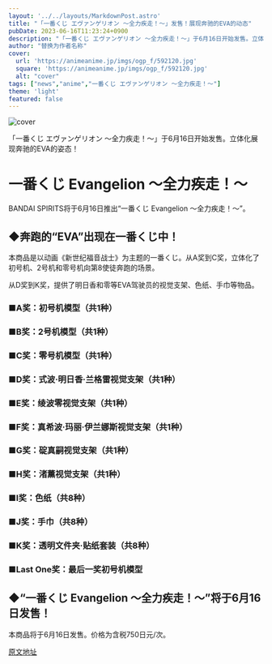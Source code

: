 ```yaml
---
layout: '../../layouts/MarkdownPost.astro'
title: "「一番くじ エヴァンゲリオン ～全力疾走！～」发售！展现奔驰的EVA的动态"
pubDate: 2023-06-16T11:23:24+0900
description: "「一番くじ エヴァンゲリオン ～全力疾走！～」于6月16日开始发售。立体化展现奔驰的EVA的姿态！"
author: "替换为作者名称"
cover:
  url: 'https://animeanime.jp/imgs/ogp_f/592120.jpg'
  square: 'https://animeanime.jp/imgs/ogp_f/592120.jpg'
  alt: "cover"
tags: ["news","anime","一番くじ エヴァンゲリオン ～全力疾走！～"]
theme: 'light'
featured: false
---
```


![cover](https://animeanime.jp/imgs/ogp_f/592120.jpg)

「一番くじ エヴァンゲリオン ～全力疾走！～」于6月16日开始发售。立体化展现奔驰的EVA的姿态！

# 一番くじ Evangelion ～全力疾走！～

BANDAI SPIRITS将于6月16日推出“一番くじ Evangelion ～全力疾走！～”。

## ◆奔跑的“EVA”出现在一番くじ中！

本商品是以动画《新世纪福音战士》为主题的一番くじ。从A奖到C奖，立体化了初号机、2号机和零号机向第8使徒奔跑的场景。

从D奖到K奖，提供了明日香和零等EVA驾驶员的视觉支架、色纸、手巾等物品。

### ■A奖：初号机模型（共1种）

### ■B奖：2号机模型（共1种）

### ■C奖：零号机模型（共1种）

### ■D奖：式波·明日香·兰格雷视觉支架（共1种）

### ■E奖：绫波零视觉支架（共1种）

### ■F奖：真希波·玛丽·伊兰娜斯视觉支架（共1种）

### ■G奖：碇真嗣视觉支架（共1种）

### ■H奖：渚薰视觉支架（共1种）

### ■I奖：色纸（共8种）

### ■J奖：手巾（共8种）

### ■K奖：透明文件夹·贴纸套装（共8种）

### ■Last One奖：最后一奖初号机模型

## ◆“一番くじ Evangelion ～全力疾走！～”将于6月16日发售！

本商品将于6月16日发售。价格为含税750日元/次。

  [原文地址](https://animeanime.jp/article/2023/06/16/77952.html)